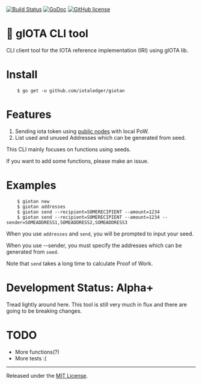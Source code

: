 [![Build Status](https://travis-ci.org/iotaledger/giotan.svg?branch=master)](https://travis-ci.org/iotaledger/giotan)
[![GoDoc](https://godoc.org/github.com/iotaledger/giotann?status.svg)](https://godoc.org/github.com/iotaledger/giotan)
[![GitHub license](https://img.shields.io/badge/license-MIT-blue.svg)](https://raw.githubusercontent.com/iotaledger/giotan/master/LICENSE)

:frog: gIOTA CLI tool
=====

CLI client tool for the IOTA reference implementation (IRI) using gIOTA lib.

Install
====
```
    $ go get -u github.com/iotaledger/giotan
```

Features
====

1. Sending iota token using [public nodes](http://iotasupport.com/lightwallet.shtml) with local PoW.
2. List used and unused Addresses which can be generated from seed.

This CLI mainly focuses on functions using seeds.

If you want to add some functions, please make an issue.

Examples
====

```
    $ giotan new
    $ giotan addresses 
    $ giotan send --recipient=SOMERECIPIENT --amount=1234
    $ giotan send --recipient=SOMERECIPIENT --amount=1234 --sender=SOMEADDRESS1,SOMEADDRESS2,SOMEADDRESS3
```

When you use `addresses` and `send`, you will be prompted to input your seed.

When you use --sender, you must specify the addresses which can be generated from `seed`.

Note that `send` takes a long time to calculate Proof of Work.

Development Status: Alpha+
=========================

Tread lightly around here. This tool is still very much
in flux and there are going to be breaking changes.


TODO
=========================

* More functions(?)
* More tests :(

<hr>

Released under the [MIT License](LICENSE).
